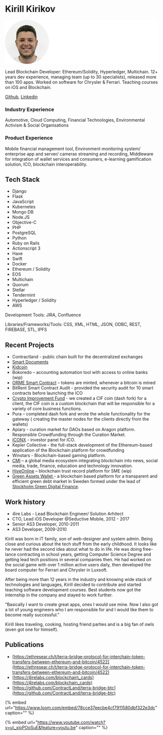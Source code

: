 # Kirill Kirikov

![](../.gitbook/assets/frame-10.jpg)

Lead Blockchain Developer: Ethereum/Solidity, Hyperledger, Multichain. 12+ years dev experience, managing team \(up to 30 specialists\), released more than 100 apps. Worked on software for Chrysler & Ferrari. Teaching courses on iOS and Blockchain.

[Github](https://github.com/KiriKiri), [Linkedin](https://www.linkedin.com/in/kirill-kirikov-96507425/)

### Industry Experience

Automotive, Cloud Computing, Financial Technologies, Environmental Activism & Social Organisations

### Product Experience

Mobile financial management tool, Environment monitoring system/ enterprise app and server/ cameras streaming and recording, Middleware for integration of wallet services and consumers, e-learning gamification solution, ICO, blockchain interoperability.

## Tech Stack

* Django
* Flask
* JavaScript
* Kubernetes
* Mongo DB
* Node.JS
* Objective-C
* PHP
* PostgreSQL
* Python
* Ruby on Rails
* Actionscript 3
* Haxe
* Swift
* Docker
* Ethereum / Solidity
* EOS
* Multichain 
* Quorum
* Stellar  
* Tendermint
* Hyperledger / Solidity
* AWS

Development Tools: JIRA, Confluence

Libraries/Frameworks/Tools: CSS, XML, HTML, JSON, ODBC, REST, FIREBASE, STL, IPFS

## **Recent Projects**

* Contractland - public chain built for the decentralized exchanges
* [Smart Documents](../case-studies/notarization-platform.md)
* [Kidcoin](../case-studies/kidcoin.md)
* Bokoredo – accounting automation tool with access to online banks \(wip\)
* [ORME Smart Contract](../case-studies/orme.md) – tokens are minted, whenever a bitcoin is mined
* BitRent Smart Contract Audit - provided the security audit for 10 smart contracts before launching the ICO
* [Crypto Improvement Fund](../case-studies/crypto-improvement-fund.md) - we created a CIF coin \(dash fork\) for a client, the CIF coin is a custom blockchain that will be responsible for a variety of core business functions.
* Pura – completed dash fork and wrote the whole functionality for the gateway \( creating the master nodes for the clients directly from the wallets\)
* Apiary - curation market for DAOs based on Aragon platform. Responsible Crowdfunding through the Curation Market.
* [ICONX](../case-studies/iconx-wip.md) - investor panel for ICO.
* Kepler Collective - the full-stack development of the Ethereum-based application of the Blockchain platform for crowdfunding
* Winstars - Blockchain-based gaming platform.
* [CMI](../case-studies/cmi.md) – a global media ecosystem integrating blockchain into news, social media, trade, finance, education and technology innovation.
* [HiveOnline](../case-studies/hiveonline.md) – blockchain trust record platform for SME \(wip\)
* [Green Assets Wallet ](https://greenassetswallet.org/about) - a  blockchain based platform for a transparent and efficient green debt market in Sweden formed under the lead of [Stockholm Green Digital Finance](http://stockholmgreenfin.tech/). 

## **Work history**

* 4ire Labs - Lead Blockchain Engineer/ Solution Arhitect
* CTO, Lead iOS Developer @Seductive Mobile, 2012 - 2017
* Senior AS3 Developer, 2010-2011
* AS3 Developer, 2009-2010

Kirill was born in IT family, son of web-designer and system admin. Being close and curious about the tech stuff from the early childhood. It looks like he never had the second idea about what to do in life. He was doing free-lance contracting in school years, getting Computer Science Degree and getting lead tech positions in several companies then. He had worked on the social game with over 1 million active users daily, then developed the board computer for Ferrari and Chrysler in Luxsoft.

After being more than 12 years in the industry and knowing wide stack of technologies and languages, Kirill decided to contribute and started teaching software development courses. Best students now got the internship in the company and stayed to work further.

“Basically I want to create great apps, ones I would use mine. Now I also got a lot of young engineers who I am responsible for and I would like them to become really successful.”

Kirill likes traveling, cooking, hosting friend parties and is a big fan of owls \(even got one for himself\).

## Publications

* [https://ethresear.ch/t/terra-bridge-protocol-for-interchain-token-transfers-between-ethereum-and-bitcoin/4522](https://ethresear.ch/t/terra-bridge-protocol-for-interchain-token-transfers-between-ethereum-and-bitcoin/4522)
* [https://4irelabs.com/blockchain\_cards](https://4irelabs.com/blockchain_cards)
* [https://github.com/ContractLand/terra-bridge-btc](https://github.com/ContractLand/terra-bridge-btc)

{% embed url="https://www.loom.com/embed/78cce37eecbe4cf7911580dbf322e3dc" caption="" %}

{% embed url="https://www.youtube.com/watch?v=u\_xioPOoSuE&feature=youtu.be" caption="" %}

